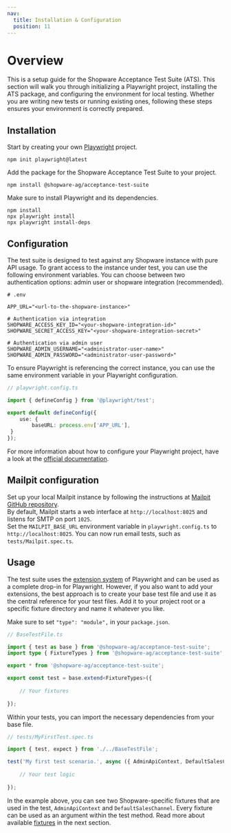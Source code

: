 ```yaml
---
nav:
  title: Installation & Configuration
  position: 11
---
```


# Overview

This is a setup guide for the Shopware Acceptance Test Suite (ATS). This section will walk you through initializing a Playwright project, installing the ATS package, and configuring the environment for local testing. Whether you are writing new tests or running existing ones, following these steps ensures your environment is correctly prepared.

## Installation

Start by creating your own [Playwright](https://playwright.dev/docs/intro) project.

```shell
npm init playwright@latest
```

Add the package for the Shopware Acceptance Test Suite to your project.

```shell
npm install @shopware-ag/acceptance-test-suite
```

Make sure to install Playwright and its dependencies.

```shell
npm install
npx playwright install
npx playwright install-deps
```

## Configuration

The test suite is designed to test against any Shopware instance with pure API usage. To grant access to the instance under test, you can use the following environment variables. You can choose between two authentication options: admin user or shopware integration (recommended).

```dotenv
# .env

APP_URL="<url-to-the-shopware-instance>"

# Authentication via integration
SHOPWARE_ACCESS_KEY_ID="<your-shopware-integration-id>"
SHOPWARE_SECRET_ACCESS_KEY="<your-shopware-integration-secret>"

# Authentication via admin user
SHOPWARE_ADMIN_USERNAME="<administrator-user-name>"
SHOPWARE_ADMIN_PASSWORD="<administrator-user-password>"
```

To ensure Playwright is referencing the correct instance, you can use the same environment variable in your Playwright configuration.

```TypeScript
// playwright.config.ts

import { defineConfig } from '@playwright/test';

export default defineConfig({
    use: {
        baseURL: process.env['APP_URL'],
 }
});
```

For more information about how to configure your Playwright project, have a look at the [official documentation](https://playwright.dev/docs/test-configuration).

## Mailpit configuration

Set up your local Mailpit instance by following the instructions at [Mailpit GitHub repository](https://github.com/axllent/mailpit).  
By default, Mailpit starts a web interface at `http://localhost:8025` and listens for SMTP on port `1025`.  
Set the `MAILPIT_BASE_URL` environment variable in `playwright.config.ts` to `http://localhost:8025`. You can now run email tests, such as `tests/Mailpit.spec.ts`.

## Usage

The test suite uses the [extension system](https://playwright.dev/docs/extensibility) of Playwright and can be used as a complete drop-in for Playwright. However, if you also want to add your extensions, the best approach is to create your base test file and use it as the central reference for your test files. Add it to your project root or a specific fixture directory and name it whatever you like.

Make sure to set `"type": "module",` in your `package.json`.

```TypeScript
// BaseTestFile.ts

import { test as base } from '@shopware-ag/acceptance-test-suite';
import type { FixtureTypes } from '@shopware-ag/acceptance-test-suite';

export * from '@shopware-ag/acceptance-test-suite';

export const test = base.extend<FixtureTypes>({
    
    // Your fixtures 
    
});
```

Within your tests, you can import the necessary dependencies from your base file.

```TypeScript
// tests/MyFirstTest.spec.ts

import { test, expect } from './../BaseTestFile';

test('My first test scenario.', async ({ AdminApiContext, DefaultSalesChannel }) => {
    
    // Your test logic
    
});
```

In the example above, you can see two Shopware-specific fixtures that are used in the test, `AdminApiContext` and `DefaultSalesChannel`. Every fixture can be used as an argument within the test method. Read more about available [fixtures](./fixtures.md) in the next section.
